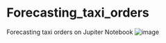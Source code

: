 # Forecasting_taxi_orders
Forecasting taxi orders on Jupiter Notebook
![image](https://github.com/NikBaybal/Taxi/assets/117065495/7d34ff4e-bee8-4be8-a7fa-2165d7d8b17d)
